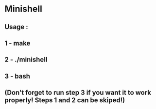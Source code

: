 # Minishell <br />
## Usage :<br />
## 1 - make<br />
## 2 - ./minishell<br />
## 3 - bash<br />
## (Don't forget to run step 3 if you want it to work properly! Steps 1 and 2 can be skiped!)<br />
